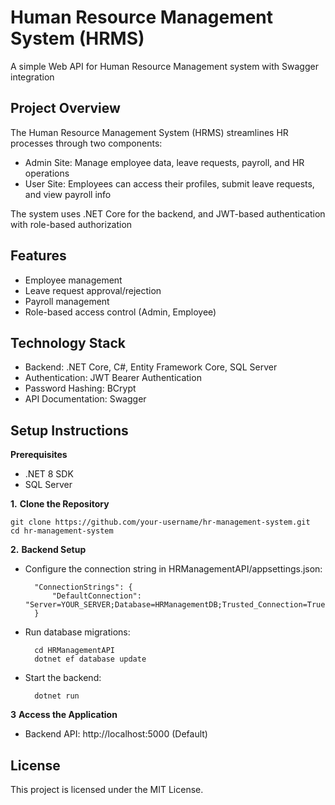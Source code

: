 # Human Resource Management System (HRMS)
A simple Web API for Human Resource Management system with Swagger integration
## Project Overview
The Human Resource Management System (HRMS) streamlines HR processes through two components:
  - Admin Site: Manage employee data, leave requests, payroll, and HR operations
  - User Site: Employees can access their profiles, submit leave requests, and view payroll info<br>

The system uses .NET Core for the backend, and JWT-based authentication with role-based authorization
## Features
- Employee management
- Leave request approval/rejection
- Payroll management
- Role-based access control (Admin, Employee)
## Technology Stack
- Backend: .NET Core, C#, Entity Framework Core, SQL Server
- Authentication: JWT Bearer Authentication
- Password Hashing: BCrypt
- API Documentation: Swagger
## Setup Instructions
 **Prerequisites**
* .NET 8 SDK
* SQL Server
  
**1.** **Clone the Repository**

    git clone https://github.com/your-username/hr-management-system.git
    cd hr-management-system

**2.** **Backend Setup**
* Configure the connection string in HRManagementAPI/appsettings.json:

        "ConnectionStrings": {
            "DefaultConnection": "Server=YOUR_SERVER;Database=HRManagementDB;Trusted_Connection=True;TrustServerCertificate=True;"
        }
  
* Run database migrations:

        cd HRManagementAPI
        dotnet ef database update
* Start the backend:
  
        dotnet run

**3** **Access the Application**

- Backend API: http://localhost:5000 (Default)

## License
This project is licensed under the MIT License.


